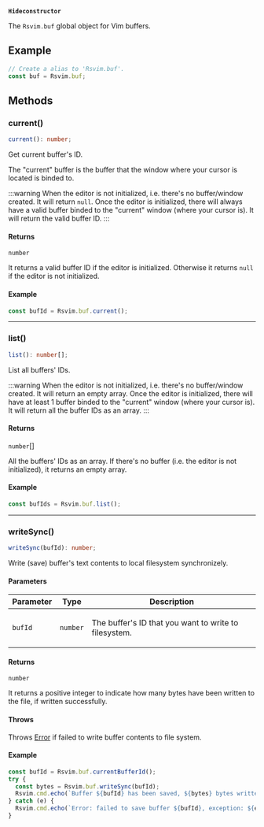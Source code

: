 **`Hideconstructor`**

The `Rsvim.buf` global object for Vim buffers.

## Example

```javascript
// Create a alias to 'Rsvim.buf'.
const buf = Rsvim.buf;
```

## Methods

### current()

```ts
current(): number;
```

Get current buffer's ID.

The "current" buffer is the buffer that the window where your cursor is
located is binded to.

:::warning
When the editor is not initialized, i.e. there's no buffer/window created. It
will return `null`. Once the editor is initialized, there will always have a
valid buffer binded to the "current" window (where your cursor is). It will return
the valid buffer ID.
:::

#### Returns

`number`

It returns a valid buffer ID if the editor is initialized.
Otherwise it returns `null` if the editor is not initialized.

#### Example

```javascript
const bufId = Rsvim.buf.current();
```

***

### list()

```ts
list(): number[];
```

List all buffers' IDs.

:::warning
When the editor is not initialized, i.e. there's no buffer/window created. It
will return an empty array. Once the editor is initialized, there will have at least 1
buffer binded to the "current" window (where your cursor is). It will return all the
buffer IDs as an array.
:::

#### Returns

`number`[]

All the buffers' IDs as an array. If there's no
buffer (i.e. the editor is not initialized), it returns an empty array.

#### Example

```javascript
const bufIds = Rsvim.buf.list();
```

***

### writeSync()

```ts
writeSync(bufId): number;
```

Write (save) buffer's text contents to local filesystem synchronizely.

#### Parameters

<table>
<thead>
<tr>
<th>Parameter</th>
<th>Type</th>
<th>Description</th>
</tr>
</thead>
<tbody>
<tr>
<td>

`bufId`

</td>
<td>

`number`

</td>
<td>

The buffer's ID that you want to write to filesystem.

</td>
</tr>
</tbody>
</table>

#### Returns

`number`

It returns a positive integer to indicate how many bytes
have been written to the file, if written successfully.

#### Throws

Throws [Error](https://developer.mozilla.org/docs/Web/JavaScript/Reference/Global_Objects/Error) if failed to write buffer contents to file system.

#### Example

```javascript
const bufId = Rsvim.buf.currentBufferId();
try {
  const bytes = Rsvim.buf.writeSync(bufId);
  Rsvim.cmd.echo(`Buffer ${bufId} has been saved, ${bytes} bytes written`);
} catch (e) {
  Rsvim.cmd.echo(`Error: failed to save buffer ${bufId}, exception: ${e}`);
}
```
